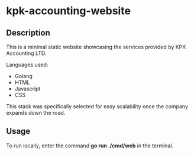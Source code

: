 # kpk-accounting-website

## Description

This is a minimal static website showcasing the services provided by KPK Accounting LTD.

Languages used:
- Golang
- HTML
- Javascript
- CSS

This stack was specifically selected for easy scalability once the company expands down the road.

## Usage
To run locally, enter the command **go run ./cmd/web** in the terminal.
